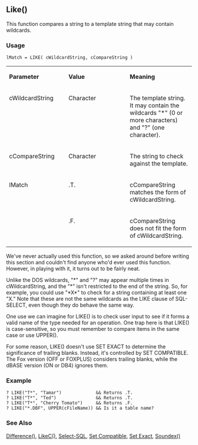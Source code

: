 ## Like()

This function compares a string to a template string that may contain wildcards.

### Usage

```foxpro
lMatch = LIKE( cWildcardString, cCompareString )
```
<table>
<tr>
  <td width="32%" valign="top">
  <p><b>Parameter</b></p>
  </td>
  <td width="23%" valign="top">
  <p><b>Value</b></p>
  </td>
  <td width="45%" valign="top">
  <p><b>Meaning</b></p>
  </td>
 </tr>
<tr>
  <td width="32%" valign="top">
  <p>cWildcardString</p>
  </td>
  <td width="23%" valign="top">
  <p>Character</p>
  </td>
  <td width="45%" valign="top">
  <p>The template string. It may contain the wildcards &quot;*&quot; (0 or more characters) and &quot;?&quot; (one character).</p>
  </td>
 </tr>
<tr>
  <td width="32%" valign="top">
  <p>cCompareString</p>
  </td>
  <td width="23%" valign="top">
  <p>Character</p>
  </td>
  <td width="45%" valign="top">
  <p>The string to check against the template.</p>
  </td>
 </tr>
<tr>
  <td width="32%" rowspan="2" valign="top">
  <p>lMatch</p>
  </td>
  <td width="23%" valign="top">
  <p>.T.</p>
  </td>
  <td width="45%" valign="top">
  <p>cCompareString matches the form of cWildcardString.</p>
  </td>
 </tr>
<tr>
  <td width="33%" valign="top">
  <p>.F.</p>
  </td>
  <td width="67%" valign="top">
  <p>cCompareString does not fit the form of cWildcardString.</p>
  </td>
 </tr>
</table>

We've never actually used this function, so we asked around before writing this section and couldn't find anyone who'd ever used this function. However, in playing with it, it turns out to be fairly neat.

Unlike the DOS wildcards, "\*" and "?" may appear multiple times in cWildcardString, and the "\*" isn't restricted to the end of the string. So, for example, you could use "\*X\*" to check for a string containing at least one "X." Note that these are not the same wildcards as the LIKE clause of SQL-SELECT, even though they do behave the same way.

One use we can imagine for LIKE() is to check user input to see if it forms a valid name of the type needed for an operation. One trap here is that LIKE() is case-sensitive, so you must remember to compare items in the same case or use UPPER().

For some reason, LIKE() doesn't use SET EXACT to determine the significance of trailing blanks. Instead, it's controlled by SET COMPATIBLE. The Fox version (OFF or FOXPLUS) considers trailing blanks, while the dBASE version (ON or DB4) ignores them.

### Example

```foxpro
? LIKE("T*", "Tamar")             && Returns .T.
? LIKE("T*", "Ted")               && Returns .T.
? LIKE("T*", "Cherry Tomato")     && Returns .F.
? LIKE("*.DBF", UPPER(cFileName)) && Is it a table name?
```
### See Also

[Difference()](s4g008.md), [LikeC()](s4g662.md), [Select-SQL](s4g088.md), [Set Compatible](s4g131.md), [Set Exact](s4g090.md), [Soundex()](s4g008.md)